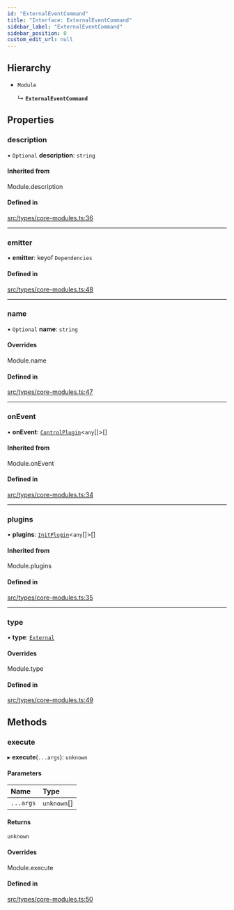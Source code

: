 ```yaml
---
id: "ExternalEventCommand"
title: "Interface: ExternalEventCommand"
sidebar_label: "ExternalEventCommand"
sidebar_position: 0
custom_edit_url: null
---
```


## Hierarchy

- `Module`

  ↳ **`ExternalEventCommand`**

## Properties

### description

• `Optional` **description**: `string`

#### Inherited from

Module.description

#### Defined in

[src/types/core-modules.ts:36](https://github.com/sern-handler/handler/blob/2106522/src/types/core-modules.ts#L36)

___

### emitter

• **emitter**: keyof `Dependencies`

#### Defined in

[src/types/core-modules.ts:48](https://github.com/sern-handler/handler/blob/2106522/src/types/core-modules.ts#L48)

___

### name

• `Optional` **name**: `string`

#### Overrides

Module.name

#### Defined in

[src/types/core-modules.ts:47](https://github.com/sern-handler/handler/blob/2106522/src/types/core-modules.ts#L47)

___

### onEvent

• **onEvent**: [`ControlPlugin`](ControlPlugin.md)<`any`[]\>[]

#### Inherited from

Module.onEvent

#### Defined in

[src/types/core-modules.ts:34](https://github.com/sern-handler/handler/blob/2106522/src/types/core-modules.ts#L34)

___

### plugins

• **plugins**: [`InitPlugin`](InitPlugin.md)<`any`[]\>[]

#### Inherited from

Module.plugins

#### Defined in

[src/types/core-modules.ts:35](https://github.com/sern-handler/handler/blob/2106522/src/types/core-modules.ts#L35)

___

### type

• **type**: [`External`](../enums/EventType.md#external)

#### Overrides

Module.type

#### Defined in

[src/types/core-modules.ts:49](https://github.com/sern-handler/handler/blob/2106522/src/types/core-modules.ts#L49)

## Methods

### execute

▸ **execute**(`...args`): `unknown`

#### Parameters

| Name | Type |
| :------ | :------ |
| `...args` | `unknown`[] |

#### Returns

`unknown`

#### Overrides

Module.execute

#### Defined in

[src/types/core-modules.ts:50](https://github.com/sern-handler/handler/blob/2106522/src/types/core-modules.ts#L50)
